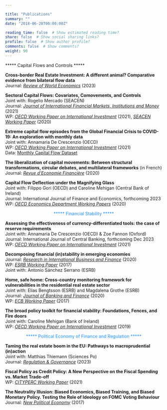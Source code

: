 ```yaml
---

title: "Publications"
summary: ""
date: "2018-06-28T00:00:00Z"

reading_time: false  # Show estimated reading time?
share: false  # Show social sharing links?
profile: false  # Show author profile?
comments: false  # Show comments?
weight: 90
---
```


<p align="center"><span style=color:DodgerBlue>
    
  ***** Capital Flows and Controls *****  
  </span></p>

  **Cross-border Real Estate Investment: A different animal? Comparative evidence from bilateral flow data**  
Journal: [*Review of World Economics*](https://link.springer.com/article/10.1007/s10290-023-00505-5) (2023)  

  **Sectoral Capital Flows: Covariates, Comovements, and Controls**  
Joint with: Rogelio Mercado (SEACEN)  
Journal: [*Journal of International Financial Markets, Institutions and Money*](https://www.sciencedirect.com/science/article/abs/pii/S1042443121001293) (2021)  
WP: [*OECD Working Paper on International Investment*](https://www.oecd-ilibrary.org/finance-and-investment/analysing-sectoral-capital-flows_ad9e6b1d-en) (2021), [*SEACEN Working Paper*](https://www.seacen.org/publications/RePEc/702001-100471-PDF.pdf) (2020)  
  
  **Extreme capital flow episodes from the Global Financial Crisis to COVID-19: An exploration with monthly data**  
Joint with: Annamaria De Crescenzio (OECD)  
WP: [*OECD Working Paper on International Investment*](https://www.oecd-ilibrary.org/docserver/d557b9c4-en.pdf?expires=1629023122&id=id&accname=guest&checksum=264FD240A0AADE3F01A64BEAA79D3936) (2021)  
Data: [Monthly Capital Flow Dataset](https://www.oecd.org/daf/inv/investment-policy/OECD-monthly-capital-flow-dataset.xlsx)  
  
 **The liberalization of capital movements: Between structural transformations, circular debates, and multilateral frameworks** (in French)  
 Journal: [*Revue d'Economie Financière*](https://www.cairn.info/revue-d-economie-financiere-2020-1-page-247.htm) (2020)  

 **Capital Flow Deflection under the Magnifying Glass**  
Joint with: Filippo Gori (OECD) and Caroline Mehigan (Central Bank of Ireland)  
Journal: International Journal of Finance and Economics, forthcoming 2023  
WP: [*OECD Economics Department Working Papers*](https://www.oecd-ilibrary.org/economics/capital-flow-deflection-under-the-magnifying-glass_398180d0-en) (2020)  
  
<p align="center"><span style=color:DodgerBlue>
  ***** Financial Stability *****  
  </span></p>

**Assessing the effectiveness of currency-differentiated tools: the case of reserve requirements**  
Joint with: Annamaria De Crescenzio (OECD) & Zoe Fannon (Oxford)  
Journal: International Journal of Central Banking, forthcoming Dec 2023  
WP: [*OECD Working Paper on International Investment*](https://www.oecd-ilibrary.org/fr/finance-and-investment/assessing-the-effectiveness-of-currency-differentiated-tools_e979a657-en) (2021)   

 **Decomposing financial (in)stability in emerging economies**  
Journal: [*Research in International Business and Finance*](https://www.sciencedirect.com/science/article/pii/S0275531918309462?dgcid=author#fig0055) (2020)   
WP: [*ESRB Working Paper*](https://www.esrb.europa.eu//pub/pdf/wp/esrbwp39.en.pdf) (2017)  
Joint with: Antonio Sánchez Serrano (ESRB)  

**Home, safe home: Cross-country monitoring framework for vulnerabilities in the residential real estate sector**  
Joint with: Elias Bengtsson (ESRB) and Magdalena Grothe (ESRB)  
Journal: [*Journal of Banking and Finance*](https://www.sciencedirect.com/science/article/abs/pii/S0378426617302935?via%3Dihub) (2020)  
WP: [*ECB Working Paper*](https://www.ecb.europa.eu/pub/pdf/scpwps/ecb.wp2096.en.pdf) (2017)    

**The broad policy toolkit for financial stability: Foundations, Fences, and Fire doors**  
Joint with: Caroline Mehigan (Bank of Ireland)  
WP: [*OECD Working Paper on International Investment*](https://www.oecd-ilibrary.org/finance-and-investment/the-broad-policy-toolkit-for-financial-stability_9188f06a-en) (2019)   
  
<p align="center"><span style=color:DodgerBlue>
  ***** Political Economy of Finance and Regulation *****
  </span></p>

  **Taming the real estate boom in the EU: Pathways to macroprudential (in)action**  
Joint with: Matthias Thiemann (Sciences Po)  
Journal: [*Regulation & Governance*](https://onlinelibrary.wiley.com/doi/epdf/10.1111/rego.12529) (2023)  

**Fiscal Policy as Credit Policy: A New Perspective on the Fiscal Spending vs. Market Trade-off**  
WP: [*CITYPERC Working Paper*](https://researchcentres.city.ac.uk/__data/assets/pdf_file/0003/607701/CITYPERC-WPS-2021-04-Lepers.pdf) (2021)  

**The Neutrality Illusion: Biased Economics, Biased Training, and Biased Monetary Policy. Testing the Role of Ideology on FOMC Voting Behaviour**  
Journal: [*New Political Economy*](https://www.tandfonline.com/doi/abs/10.1080/13563467.2017.1332019?journalCode=cnpe20) (2017)  
